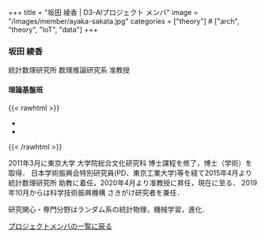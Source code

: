 +++
title = "坂田 綾香 | D3-AIプロジェクト メンバ"
image = "/images/member/ayaka-sakata.jpg"
categories = ["theory"]  # ["arch", "theory", "IoT", "data"]
+++

### 坂田 綾香

統計数理研究所 数理推論研究系 准教授  

#### 理論基盤班

{{< rawhtml >}}
<ul class="list-inline social-icon mb-0">
  <li class="list-inline-item"><a href="https://www.ism.ac.jp/~ayaka/" target="_blank"><i class="ti-link"></i></a></li>
  <!--
  <li class="list-inline-item"><a href="https://twitter.com/" target="_blank"><i class="ti-twitter-alt"></i></a></li>
  -->
  <!--
  <li class="list-inline-item"><a href="https://facebook.com/https://www.facebook.com/" target="_blank"><i class="ti-facebook"></i></a></li>
  -->
  <li class="list-inline-item"><a href="https://github.com/AyakaSakata" target="_blank"><i class="ti-github"></i></a></li>
  <!--
  <li class="list-inline-item"><a href="https://www.linkedin.com/in/" target="_blank"><i class="ti-linkedin"></i></a></li>
  -->
</ul>
{{< /rawhtml >}}

2011年3月に東京大学 大学院総合文化研究科 博士課程を修了，博士（学術）を取得． 日本学術振興会特別研究員(PD、東京工業大学)等を経て2015年4月より統計数理研究所 助教に着任，2020年4月より准教授に昇任，現在に至る． 2019年10月からは科学技術振興機構 さきがけ研究者を兼任．

研究関心・専門分野はランダム系の統計物理，機械学習，進化．


[プロジェクトメンバの一覧に戻る](/members)
